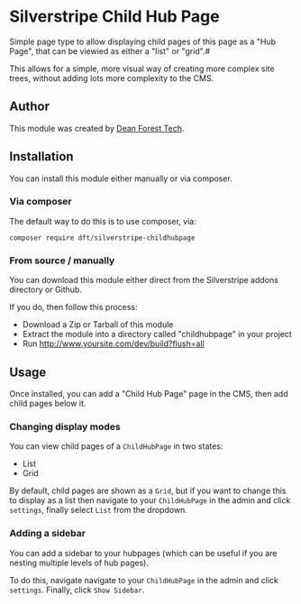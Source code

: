 # Silverstripe Child Hub Page

Simple page type to allow displaying child pages of this page as a
"Hub Page", that can be viewied as either a "list" or "grid".#

This allows for a simple, more visual way of creating more complex site 
trees, without adding lots more complexity to the CMS.

## Author

This module was created by [Dean Forest Tech](https://dean-forest-tech.uk).

## Installation

You can install this module either manually or via composer.

### Via composer

The default way to do this is to use composer, via:

    composer require dft/silverstripe-childhubpage

### From source / manually

You can download this module either direct from the Silverstripe addons
directory or Github.

If you do, then follow this process:

* Download a Zip or Tarball of this module
* Extract the module into a directory called "childhubpage" in your project
* Run http://www.yoursite.com/dev/build?flush=all

## Usage

Once installed, you can add a "Child Hub Page" page in the CMS, then
add child pages below it.

### Changing display modes

You can view child pages of a `ChildHubPage` in two states:

* List
* Grid

By default, child pages are shown as a `Grid`, but if you want to change
this to display as a list then navigate to your `ChildHubPage` in the 
admin and click `settings`, finally select `List` from the dropdown.

### Adding a sidebar

You can add a sidebar to your hubpages (which can be useful if you are
nesting multiple levels of hub pages).

To do this, navigate navigate to your `ChildHubPage` in the admin and
click `settings`. Finally, click `Show Sidebar`.